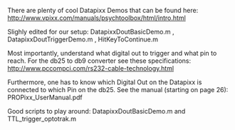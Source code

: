 There are plenty of cool Datapixx Demos that can be found here: http://www.vpixx.com/manuals/psychtoolbox/html/intro.html

Slighly edited for our setup: DatapixxDoutBasicDemo.m , DatapixxDoutTriggerDemo.m , HitKeyToContinue.m

Most importantly, understand what digital out to trigger and what pin to reach. For the db25 to db9 converter see these specifications: http://www.pccompci.com/rs232-cable-technology.html

Furthermore, one has to know which Digital Out on the Datapixx is connected to which Pin on the db25. See the manual (starting on page 26): PROPixx_UserManual.pdf

Good scripts to play around: DatapixxDoutBasicDemo.m and TTL_trigger_optotrak.m
